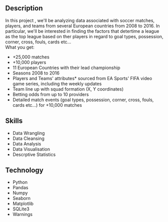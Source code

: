 ## Description
In this project , we'll be analyzing data associated with soccer matches, players, and teams from several European countries from 2008 to 2016. In particular, we'll be interested in finding the factors that detertime a league as the top league based on ther players in regard to goal types, possession, corner, cross, fouls, cards etc…<br>
What you get:
  - +25,000 matches
  - +10,000 players
  - 11 European Countries with their lead championship
  - Seasons 2008 to 2016
  - Players and Teams' attributes* sourced from EA Sports' FIFA video game series, including the weekly updates
  - Team line up with squad formation (X, Y coordinates)
  - Betting odds from up to 10 providers
  - Detailed match events (goal types, possession, corner, cross, fouls, cards etc…) for +10,000 matches

## Skills
  - Data Wrangling
  - Data Cleansing
  - Data Analysis
  - Data Visualisation
  - Descrptive Statistics

## Technology
  - Python
  - Pandas
  - Numpy
  - Seaborn
  - Matplotlib
  - SQLite3
  - Warnings
